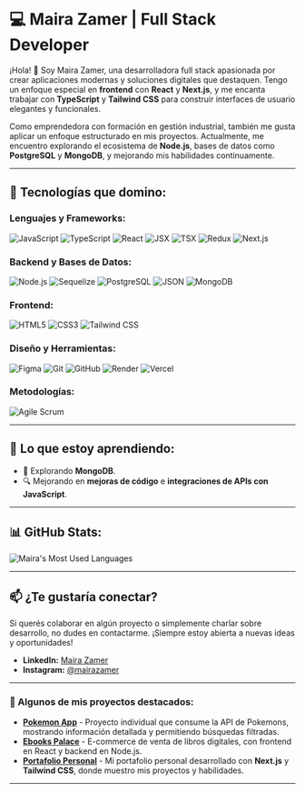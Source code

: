 # 💻 Maira Zamer | Full Stack Developer

¡Hola! 👋 Soy Maira Zamer, una desarrolladora full stack apasionada por crear aplicaciones modernas y soluciones digitales que destaquen. Tengo un enfoque especial en **frontend** con **React** y **Next.js**, y me encanta trabajar con **TypeScript** y **Tailwind CSS** para construir interfaces de usuario elegantes y funcionales.

Como emprendedora con formación en gestión industrial, también me gusta aplicar un enfoque estructurado en mis proyectos. Actualmente, me encuentro explorando el ecosistema de **Node.js**, bases de datos como **PostgreSQL** y **MongoDB**, y mejorando mis habilidades continuamente.

---

## 🚀 Tecnologías que domino:

### Lenguajes y Frameworks:
<p>
  <img src="https://img.shields.io/badge/JavaScript-F7DF1E?style=for-the-badge&logo=javascript&logoColor=black" alt="JavaScript" />
  <img src="https://img.shields.io/badge/TypeScript-007ACC?style=for-the-badge&logo=typescript&logoColor=white" alt="TypeScript" />
  <img src="https://img.shields.io/badge/React-61DAFB?style=for-the-badge&logo=react&logoColor=black" alt="React" />
  <img src="https://img.shields.io/badge/JSX-61DAFB?style=for-the-badge&logo=react&logoColor=black" alt="JSX" />
  <img src="https://img.shields.io/badge/TSX-007ACC?style=for-the-badge&logo=typescript&logoColor=white" alt="TSX" />
  <img src="https://img.shields.io/badge/Redux-764ABC?style=for-the-badge&logo=redux&logoColor=white" alt="Redux" />
  <img src="https://img.shields.io/badge/Next.js-000000?style=for-the-badge&logo=nextdotjs&logoColor=white" alt="Next.js" />
</p>

### Backend y Bases de Datos:
<p>
  <img src="https://img.shields.io/badge/Node.js-339933?style=for-the-badge&logo=nodedotjs&logoColor=white" alt="Node.js" />
  <img src="https://img.shields.io/badge/Sequelize-52B0E7?style=for-the-badge&logo=sequelize&logoColor=white" alt="Sequelize" />
  <img src="https://img.shields.io/badge/PostgreSQL-316192?style=for-the-badge&logo=postgresql&logoColor=white" alt="PostgreSQL" />
  <img src="https://img.shields.io/badge/JSON-000000?style=for-the-badge&logo=json&logoColor=white" alt="JSON" />
  <img src="https://img.shields.io/badge/MongoDB-47A248?style=for-the-badge&logo=mongodb&logoColor=white" alt="MongoDB" />
</p>

### Frontend:
<p>
  <img src="https://img.shields.io/badge/HTML5-E34F26?style=for-the-badge&logo=html5&logoColor=white" alt="HTML5" />
  <img src="https://img.shields.io/badge/CSS3-1572B6?style=for-the-badge&logo=css3&logoColor=white" alt="CSS3" />
  <img src="https://img.shields.io/badge/Tailwind_CSS-38B2AC?style=for-the-badge&logo=tailwind-css&logoColor=white" alt="Tailwind CSS" />
</p>

### Diseño y Herramientas:
<p>
  <img src="https://img.shields.io/badge/Figma-F24E1E?style=for-the-badge&logo=figma&logoColor=white" alt="Figma" />
  <img src="https://img.shields.io/badge/Git-F05032?style=for-the-badge&logo=git&logoColor=white" alt="Git" />
  <img src="https://img.shields.io/badge/GitHub-181717?style=for-the-badge&logo=github&logoColor=white" alt="GitHub" />
  <img src="https://img.shields.io/badge/Render-0468D7?style=for-the-badge&logo=render&logoColor=white" alt="Render" />
  <img src="https://img.shields.io/badge/Vercel-000000?style=for-the-badge&logo=vercel&logoColor=white" alt="Vercel" />
</p>

### Metodologías:
<p>
  <img src="https://img.shields.io/badge/Agile_Scrum-6DB33F?style=for-the-badge&logo=scrumalliance&logoColor=white" alt="Agile Scrum" />
</p>

---

## 🌱 Lo que estoy aprendiendo:
- 🐹 Explorando **MongoDB**.
- 🔍 Mejorando en **mejoras de código** e **integraciones de APIs con JavaScript**.

---

## 📊 GitHub Stats:
<p>
  <img src="https://github-readme-stats.vercel.app/api/top-langs/?username=MairaZamer&layout=compact&theme=radical" alt="Maira's Most Used Languages" />
</p>

---

## 📫 ¿Te gustaría conectar?
Si querés colaborar en algún proyecto o simplemente charlar sobre desarrollo, no dudes en contactarme. ¡Siempre estoy abierta a nuevas ideas y oportunidades!

- **LinkedIn:** [Maira Zamer](https://www.linkedin.com/in/maira-zamer/)
- **Instagram:** [@mairazamer](https://www.instagram.com/mairazamer/)
  
---

### 📂 Algunos de mis proyectos destacados:

- [**Pokemon App**](https://github.com/MairaZamer/PIPokemons) - Proyecto individual que consume la API de Pokemons, mostrando información detallada y permitiendo búsquedas filtradas.
- [**Ebooks Palace**](https://github.com/MairaZamer/EbooksPalace-Front) - E-commerce de venta de libros digitales, con frontend en React y backend en Node.js.
- [**Portafolio Personal**](https://github.com/MairaZamer/portafolio) - Mi portafolio personal desarrollado con **Next.js** y **Tailwind CSS**, donde muestro mis proyectos y habilidades.

---






<!---
MairaZamer/MairaZamer is a ✨ special ✨ repository because its `README.md` (this file) appears on your GitHub profile.
You can click the Preview link to take a look at your changes.
--->
